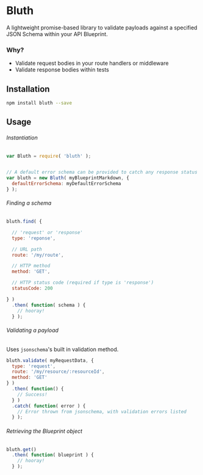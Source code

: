# Bluth

A lightweight promise-based library to validate payloads against a specified JSON Schema within your API Blueprint.

### Why?

* Validate request bodies in your route handlers or middleware
* Validate response bodies within tests

## Installation

```sh
npm install bluth --save
```

## Usage

###### Instantiation

```javascript
var Bluth = require( 'bluth' );


// A default error schema can be provided to catch any response status codes that aren't listed in the Blueprint
var bluth = new Bluth( myBlueprintMarkdown, {
  defaultErrorSchema: myDefaultErrorSchema
} );
```

###### Finding a schema

```javascript
bluth.find( {

  // 'request' or 'response'
  type: 'reponse',

  // URL path
  route: '/my/route',

  // HTTP method
  method: 'GET',

  // HTTP status code (required if type is 'response')
  statusCode: 200

} )
  .then( function( schema ) {
    // hooray!
  } );
```

###### Validating a payload

Uses `jsonschema`'s built in validation method.

```javascript
bluth.validate( myRequestData, {
  type: 'request',
  route: '/my/resource/:resourceId',
  method: 'GET'
} )
  .then( function() {
    // Success!
  } )
  .catch( function( error ) {
    // Error thrown from jsonschema, with validation errors listed
  } );
```

###### Retrieving the Blueprint object

```javascript
bluth.get()
  .then( function( blueprint ) {
    // hooray!
  } );
```